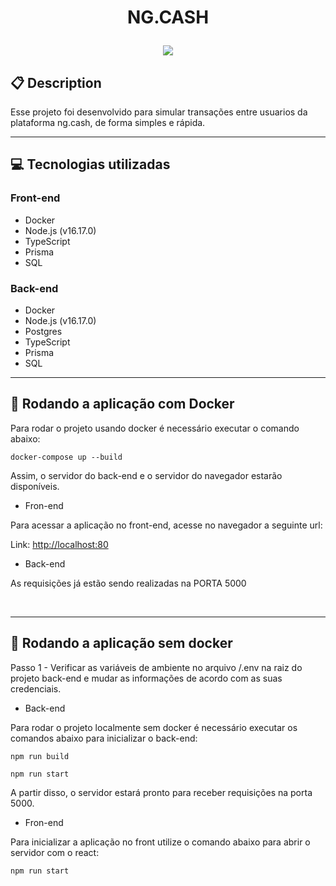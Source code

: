 # <p align = "center"> NG.CASH </p>

<p align = "center">
   <img src="https://img.shields.io/badge/author-Mateus Gueler-4dae71?style=flat-square" />
</p>

## :clipboard: Description

Esse projeto foi desenvolvido para simular transações entre usuarios da plataforma ng.cash, de forma simples e rápida.

---

## :computer: Tecnologias utilizadas

### **Front-end**

- Docker
- Node.js (v16.17.0)
- TypeScript
- Prisma
- SQL

### **Back-end**

- Docker
- Node.js (v16.17.0)
- Postgres
- TypeScript
- Prisma
- SQL

---

## 🏁 Rodando a aplicação com Docker

Para rodar o projeto usando docker é necessário executar o comando abaixo:

```
docker-compose up --build
```

Assim, o servidor do back-end e o servidor do navegador estarão disponíveis.

- Fron-end

Para acessar a aplicação no front-end, acesse no navegador a seguinte url:

Link: [http://localhost:80](http://localhost:80)

- Back-end

As requisições já estão sendo realizadas na PORTA 5000

<br/>

---

## 🏁 Rodando a aplicação sem docker

Passo 1 - Verificar as variáveis de ambiente no arquivo /.env na raiz do projeto back-end e mudar as informações de acordo com as suas credenciais.

- Back-end

Para rodar o projeto localmente sem docker é necessário executar os comandos abaixo para inicializar o back-end:

```
npm run build
```

```
npm run start
```

A partir disso, o servidor estará pronto para receber requisições na porta 5000.

- Fron-end

Para inicializar a aplicação no front utilize o comando abaixo para abrir o servidor com o react:

```
npm run start
```
